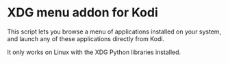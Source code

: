 # XDG menu addon for Kodi

This script lets you browse a menu of applications installed on your system,
and launch any of these applications directly from Kodi.

It only works on Linux with the XDG Python libraries installed.